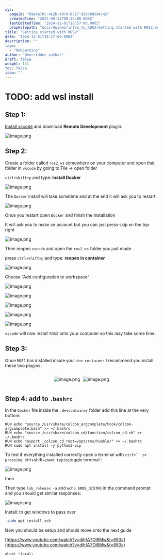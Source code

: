 ```yaml
---
sys:
  pageId: "89e0a78c-4e2b-4070-b327-d28cb0694742"
  createdTime: "2024-08-21T00:24:00.000Z"
  lastEditedTime: "2024-11-01T18:57:00.000Z"
  propFilepath: "docs/Guides/intro_to_ROS2/Getting started with ROS2.md"
title: "Getting started with ROS2"
date: "2024-11-01T18:57:00.000Z"
description: ""
tags:
  - "Onboarding"
author: "Overridden author"
draft: false
weight: 141
toc: false
icon: ""
---
```


# TODO: add wsl install

## Step 1:

[Install vscode](https://code.visualstudio.com/download) and download **Remote Development** plugin:

![image.png](https://prod-files-secure.s3.us-west-2.amazonaws.com/d518164a-d88e-44d1-a4ee-3adb3bd8bce0/efb52993-1881-4a40-b95e-6f020334f022/image.png?X-Amz-Algorithm=AWS4-HMAC-SHA256&X-Amz-Content-Sha256=UNSIGNED-PAYLOAD&X-Amz-Credential=ASIAZI2LB466YPBE3GVY%2F20250331%2Fus-west-2%2Fs3%2Faws4_request&X-Amz-Date=20250331T150845Z&X-Amz-Expires=3600&X-Amz-Security-Token=IQoJb3JpZ2luX2VjED8aCXVzLXdlc3QtMiJGMEQCIE2X8DuJeDQqFskkIyBr6VhmEkLlWVn12v2z6cVUa16cAiBha%2BMyIaBuqmvFYnxwIG%2BAopP3WyPPAdWX%2FOywnnAz1iqIBAio%2F%2F%2F%2F%2F%2F%2F%2F%2F%2F8BEAAaDDYzNzQyMzE4MzgwNSIMtsGjn8ob8ogMrxWnKtwDV%2FSIPnQ0ysoEqiXpO7gxPSBoQFZAVvevnKYIWr74FMBREju5LItcdU3JUeh1fmcSFWMIkphNtU15wS5%2BZE3wHTjoIVTZ0UsqWLMAWIWb98zY5Koa4cZ1EGpJbwHjN%2BCVGOV%2BACRVBVQ565rJoNntQHYntAD6Ak1UaMc6UR6WVZZIjL2R1Ag1knQHSEjUhOR%2FXiUTy2lKrECh5W4Dpm2tmUhijaqwZPKjHtntxwyILs59YQff4lG9KuRWuW3FITPa8kBEzQpyiN9mwRU89P%2F%2Fd7mrvHpQYb1iC6aE4VsEe0gqbO03G1UsugvS9tvzPGVbKuoKng3ZzHiGx8ZNPdOd6wTFFzqAIJH03mLeSAc7n4ByF491nTVhcbQcdVDEzj46Wv26ublKc4%2BE3irpGmVMb0Mp%2FxNmtR3ml4VWpKOOBxCi5dzrgZdzIoAQUuE2DlJHwVDuTTv2FV6B%2FL5fDcuazKuVfpuVdLUHxPl1GcOHsNl1P56ZGVxNpq8FXIJYlSTW9ONo16dCGVjsYsc3bQYRet3hyvxly8rYpLEBbzWeodE0YBwNtcggdvtltJ7MsIdOd73pTPXfHXWtTO61BRW3%2FzQHDqNBUyvQdkYH98uxsgiepqMxoglkgqUe4hYw%2Bs2qvwY6pgH6x9usqrM6hgmlcGvBL5KW%2FePN9AP1PpY5O2rb5H8qovTjA0bb3th%2B2fL70IZvTFXFCMf40sHSj%2F2Qi6pHBgjijDwIs8BFkN%2FEEx0%2Fep0Sg0L6JnNinro8kOVz9Tm6FiE6XDYM9SzGL%2F7R4A9%2BIAox8kMw7tbQDmgb4XQh5fj0fdnoHLws8mivFGedLJxcoFehPx1qp%2B9ta3u7Vx41ou%2FmgFBQKkts&X-Amz-Signature=9c3dbf208017f17714ec37044cba5bc0bcb46259c59e48ee2529b5ce965fd091&X-Amz-SignedHeaders=host&x-id=GetObject)

## Step 2:

Create a folder called `ros2_ws` somewhere on your computer and open that folder in `vscode` by going to File → open folder 

`ctrl+shift+p` and type: **Install Docker**

![image.png](https://prod-files-secure.s3.us-west-2.amazonaws.com/d518164a-d88e-44d1-a4ee-3adb3bd8bce0/2269dc0e-1cd5-47ff-bceb-c04ad9b2eab0/image.png?X-Amz-Algorithm=AWS4-HMAC-SHA256&X-Amz-Content-Sha256=UNSIGNED-PAYLOAD&X-Amz-Credential=ASIAZI2LB466YPBE3GVY%2F20250331%2Fus-west-2%2Fs3%2Faws4_request&X-Amz-Date=20250331T150845Z&X-Amz-Expires=3600&X-Amz-Security-Token=IQoJb3JpZ2luX2VjED8aCXVzLXdlc3QtMiJGMEQCIE2X8DuJeDQqFskkIyBr6VhmEkLlWVn12v2z6cVUa16cAiBha%2BMyIaBuqmvFYnxwIG%2BAopP3WyPPAdWX%2FOywnnAz1iqIBAio%2F%2F%2F%2F%2F%2F%2F%2F%2F%2F8BEAAaDDYzNzQyMzE4MzgwNSIMtsGjn8ob8ogMrxWnKtwDV%2FSIPnQ0ysoEqiXpO7gxPSBoQFZAVvevnKYIWr74FMBREju5LItcdU3JUeh1fmcSFWMIkphNtU15wS5%2BZE3wHTjoIVTZ0UsqWLMAWIWb98zY5Koa4cZ1EGpJbwHjN%2BCVGOV%2BACRVBVQ565rJoNntQHYntAD6Ak1UaMc6UR6WVZZIjL2R1Ag1knQHSEjUhOR%2FXiUTy2lKrECh5W4Dpm2tmUhijaqwZPKjHtntxwyILs59YQff4lG9KuRWuW3FITPa8kBEzQpyiN9mwRU89P%2F%2Fd7mrvHpQYb1iC6aE4VsEe0gqbO03G1UsugvS9tvzPGVbKuoKng3ZzHiGx8ZNPdOd6wTFFzqAIJH03mLeSAc7n4ByF491nTVhcbQcdVDEzj46Wv26ublKc4%2BE3irpGmVMb0Mp%2FxNmtR3ml4VWpKOOBxCi5dzrgZdzIoAQUuE2DlJHwVDuTTv2FV6B%2FL5fDcuazKuVfpuVdLUHxPl1GcOHsNl1P56ZGVxNpq8FXIJYlSTW9ONo16dCGVjsYsc3bQYRet3hyvxly8rYpLEBbzWeodE0YBwNtcggdvtltJ7MsIdOd73pTPXfHXWtTO61BRW3%2FzQHDqNBUyvQdkYH98uxsgiepqMxoglkgqUe4hYw%2Bs2qvwY6pgH6x9usqrM6hgmlcGvBL5KW%2FePN9AP1PpY5O2rb5H8qovTjA0bb3th%2B2fL70IZvTFXFCMf40sHSj%2F2Qi6pHBgjijDwIs8BFkN%2FEEx0%2Fep0Sg0L6JnNinro8kOVz9Tm6FiE6XDYM9SzGL%2F7R4A9%2BIAox8kMw7tbQDmgb4XQh5fj0fdnoHLws8mivFGedLJxcoFehPx1qp%2B9ta3u7Vx41ou%2FmgFBQKkts&X-Amz-Signature=9fe606b63b662a94097b1bedb905be2fa14b5798c762c1da8bded6a0cad0fa4c&X-Amz-SignedHeaders=host&x-id=GetObject)

The `Docker` install will take sometime and at the end it will ask you to restart

![image.png](https://prod-files-secure.s3.us-west-2.amazonaws.com/d518164a-d88e-44d1-a4ee-3adb3bd8bce0/ed233f78-be33-4b1f-b89c-9c346c0e961e/image.png?X-Amz-Algorithm=AWS4-HMAC-SHA256&X-Amz-Content-Sha256=UNSIGNED-PAYLOAD&X-Amz-Credential=ASIAZI2LB466YPBE3GVY%2F20250331%2Fus-west-2%2Fs3%2Faws4_request&X-Amz-Date=20250331T150845Z&X-Amz-Expires=3600&X-Amz-Security-Token=IQoJb3JpZ2luX2VjED8aCXVzLXdlc3QtMiJGMEQCIE2X8DuJeDQqFskkIyBr6VhmEkLlWVn12v2z6cVUa16cAiBha%2BMyIaBuqmvFYnxwIG%2BAopP3WyPPAdWX%2FOywnnAz1iqIBAio%2F%2F%2F%2F%2F%2F%2F%2F%2F%2F8BEAAaDDYzNzQyMzE4MzgwNSIMtsGjn8ob8ogMrxWnKtwDV%2FSIPnQ0ysoEqiXpO7gxPSBoQFZAVvevnKYIWr74FMBREju5LItcdU3JUeh1fmcSFWMIkphNtU15wS5%2BZE3wHTjoIVTZ0UsqWLMAWIWb98zY5Koa4cZ1EGpJbwHjN%2BCVGOV%2BACRVBVQ565rJoNntQHYntAD6Ak1UaMc6UR6WVZZIjL2R1Ag1knQHSEjUhOR%2FXiUTy2lKrECh5W4Dpm2tmUhijaqwZPKjHtntxwyILs59YQff4lG9KuRWuW3FITPa8kBEzQpyiN9mwRU89P%2F%2Fd7mrvHpQYb1iC6aE4VsEe0gqbO03G1UsugvS9tvzPGVbKuoKng3ZzHiGx8ZNPdOd6wTFFzqAIJH03mLeSAc7n4ByF491nTVhcbQcdVDEzj46Wv26ublKc4%2BE3irpGmVMb0Mp%2FxNmtR3ml4VWpKOOBxCi5dzrgZdzIoAQUuE2DlJHwVDuTTv2FV6B%2FL5fDcuazKuVfpuVdLUHxPl1GcOHsNl1P56ZGVxNpq8FXIJYlSTW9ONo16dCGVjsYsc3bQYRet3hyvxly8rYpLEBbzWeodE0YBwNtcggdvtltJ7MsIdOd73pTPXfHXWtTO61BRW3%2FzQHDqNBUyvQdkYH98uxsgiepqMxoglkgqUe4hYw%2Bs2qvwY6pgH6x9usqrM6hgmlcGvBL5KW%2FePN9AP1PpY5O2rb5H8qovTjA0bb3th%2B2fL70IZvTFXFCMf40sHSj%2F2Qi6pHBgjijDwIs8BFkN%2FEEx0%2Fep0Sg0L6JnNinro8kOVz9Tm6FiE6XDYM9SzGL%2F7R4A9%2BIAox8kMw7tbQDmgb4XQh5fj0fdnoHLws8mivFGedLJxcoFehPx1qp%2B9ta3u7Vx41ou%2FmgFBQKkts&X-Amz-Signature=67d1811e11e6e4ca30cdefe4e9249b0235fddfbbaa6b3f556539d9c2af7cb986&X-Amz-SignedHeaders=host&x-id=GetObject)

Once you restart open `Docker` and finish the installation

It will ask you to make an account but you can just press skip on the top right

![image.png](https://prod-files-secure.s3.us-west-2.amazonaws.com/d518164a-d88e-44d1-a4ee-3adb3bd8bce0/21010ad9-1659-4fd9-9f59-9932a09b2a3d/image.png?X-Amz-Algorithm=AWS4-HMAC-SHA256&X-Amz-Content-Sha256=UNSIGNED-PAYLOAD&X-Amz-Credential=ASIAZI2LB466YPBE3GVY%2F20250331%2Fus-west-2%2Fs3%2Faws4_request&X-Amz-Date=20250331T150845Z&X-Amz-Expires=3600&X-Amz-Security-Token=IQoJb3JpZ2luX2VjED8aCXVzLXdlc3QtMiJGMEQCIE2X8DuJeDQqFskkIyBr6VhmEkLlWVn12v2z6cVUa16cAiBha%2BMyIaBuqmvFYnxwIG%2BAopP3WyPPAdWX%2FOywnnAz1iqIBAio%2F%2F%2F%2F%2F%2F%2F%2F%2F%2F8BEAAaDDYzNzQyMzE4MzgwNSIMtsGjn8ob8ogMrxWnKtwDV%2FSIPnQ0ysoEqiXpO7gxPSBoQFZAVvevnKYIWr74FMBREju5LItcdU3JUeh1fmcSFWMIkphNtU15wS5%2BZE3wHTjoIVTZ0UsqWLMAWIWb98zY5Koa4cZ1EGpJbwHjN%2BCVGOV%2BACRVBVQ565rJoNntQHYntAD6Ak1UaMc6UR6WVZZIjL2R1Ag1knQHSEjUhOR%2FXiUTy2lKrECh5W4Dpm2tmUhijaqwZPKjHtntxwyILs59YQff4lG9KuRWuW3FITPa8kBEzQpyiN9mwRU89P%2F%2Fd7mrvHpQYb1iC6aE4VsEe0gqbO03G1UsugvS9tvzPGVbKuoKng3ZzHiGx8ZNPdOd6wTFFzqAIJH03mLeSAc7n4ByF491nTVhcbQcdVDEzj46Wv26ublKc4%2BE3irpGmVMb0Mp%2FxNmtR3ml4VWpKOOBxCi5dzrgZdzIoAQUuE2DlJHwVDuTTv2FV6B%2FL5fDcuazKuVfpuVdLUHxPl1GcOHsNl1P56ZGVxNpq8FXIJYlSTW9ONo16dCGVjsYsc3bQYRet3hyvxly8rYpLEBbzWeodE0YBwNtcggdvtltJ7MsIdOd73pTPXfHXWtTO61BRW3%2FzQHDqNBUyvQdkYH98uxsgiepqMxoglkgqUe4hYw%2Bs2qvwY6pgH6x9usqrM6hgmlcGvBL5KW%2FePN9AP1PpY5O2rb5H8qovTjA0bb3th%2B2fL70IZvTFXFCMf40sHSj%2F2Qi6pHBgjijDwIs8BFkN%2FEEx0%2Fep0Sg0L6JnNinro8kOVz9Tm6FiE6XDYM9SzGL%2F7R4A9%2BIAox8kMw7tbQDmgb4XQh5fj0fdnoHLws8mivFGedLJxcoFehPx1qp%2B9ta3u7Vx41ou%2FmgFBQKkts&X-Amz-Signature=95e0f5ec4eee6d13a572f43555864e9afcad6f3eccdb22c2dec142bee9bbf6e5&X-Amz-SignedHeaders=host&x-id=GetObject)

Then reopen `vscode` and open the `ros2_ws` folder you just made

press `ctrl+shift+p` and type: **reopen in container**

![image.png](https://prod-files-secure.s3.us-west-2.amazonaws.com/d518164a-d88e-44d1-a4ee-3adb3bd8bce0/4e93b8c2-41ad-488c-8095-c74205196118/image.png?X-Amz-Algorithm=AWS4-HMAC-SHA256&X-Amz-Content-Sha256=UNSIGNED-PAYLOAD&X-Amz-Credential=ASIAZI2LB466YPBE3GVY%2F20250331%2Fus-west-2%2Fs3%2Faws4_request&X-Amz-Date=20250331T150845Z&X-Amz-Expires=3600&X-Amz-Security-Token=IQoJb3JpZ2luX2VjED8aCXVzLXdlc3QtMiJGMEQCIE2X8DuJeDQqFskkIyBr6VhmEkLlWVn12v2z6cVUa16cAiBha%2BMyIaBuqmvFYnxwIG%2BAopP3WyPPAdWX%2FOywnnAz1iqIBAio%2F%2F%2F%2F%2F%2F%2F%2F%2F%2F8BEAAaDDYzNzQyMzE4MzgwNSIMtsGjn8ob8ogMrxWnKtwDV%2FSIPnQ0ysoEqiXpO7gxPSBoQFZAVvevnKYIWr74FMBREju5LItcdU3JUeh1fmcSFWMIkphNtU15wS5%2BZE3wHTjoIVTZ0UsqWLMAWIWb98zY5Koa4cZ1EGpJbwHjN%2BCVGOV%2BACRVBVQ565rJoNntQHYntAD6Ak1UaMc6UR6WVZZIjL2R1Ag1knQHSEjUhOR%2FXiUTy2lKrECh5W4Dpm2tmUhijaqwZPKjHtntxwyILs59YQff4lG9KuRWuW3FITPa8kBEzQpyiN9mwRU89P%2F%2Fd7mrvHpQYb1iC6aE4VsEe0gqbO03G1UsugvS9tvzPGVbKuoKng3ZzHiGx8ZNPdOd6wTFFzqAIJH03mLeSAc7n4ByF491nTVhcbQcdVDEzj46Wv26ublKc4%2BE3irpGmVMb0Mp%2FxNmtR3ml4VWpKOOBxCi5dzrgZdzIoAQUuE2DlJHwVDuTTv2FV6B%2FL5fDcuazKuVfpuVdLUHxPl1GcOHsNl1P56ZGVxNpq8FXIJYlSTW9ONo16dCGVjsYsc3bQYRet3hyvxly8rYpLEBbzWeodE0YBwNtcggdvtltJ7MsIdOd73pTPXfHXWtTO61BRW3%2FzQHDqNBUyvQdkYH98uxsgiepqMxoglkgqUe4hYw%2Bs2qvwY6pgH6x9usqrM6hgmlcGvBL5KW%2FePN9AP1PpY5O2rb5H8qovTjA0bb3th%2B2fL70IZvTFXFCMf40sHSj%2F2Qi6pHBgjijDwIs8BFkN%2FEEx0%2Fep0Sg0L6JnNinro8kOVz9Tm6FiE6XDYM9SzGL%2F7R4A9%2BIAox8kMw7tbQDmgb4XQh5fj0fdnoHLws8mivFGedLJxcoFehPx1qp%2B9ta3u7Vx41ou%2FmgFBQKkts&X-Amz-Signature=fadbbb4ff06f40b470f69c9a9107c4f287173c0f53e71cf2b691805b628ad738&X-Amz-SignedHeaders=host&x-id=GetObject)

Choose “Add configuration to workspace”

![image.png](https://prod-files-secure.s3.us-west-2.amazonaws.com/d518164a-d88e-44d1-a4ee-3adb3bd8bce0/9560b282-5060-4989-ba37-97e7b2c22476/image.png?X-Amz-Algorithm=AWS4-HMAC-SHA256&X-Amz-Content-Sha256=UNSIGNED-PAYLOAD&X-Amz-Credential=ASIAZI2LB466YPBE3GVY%2F20250331%2Fus-west-2%2Fs3%2Faws4_request&X-Amz-Date=20250331T150845Z&X-Amz-Expires=3600&X-Amz-Security-Token=IQoJb3JpZ2luX2VjED8aCXVzLXdlc3QtMiJGMEQCIE2X8DuJeDQqFskkIyBr6VhmEkLlWVn12v2z6cVUa16cAiBha%2BMyIaBuqmvFYnxwIG%2BAopP3WyPPAdWX%2FOywnnAz1iqIBAio%2F%2F%2F%2F%2F%2F%2F%2F%2F%2F8BEAAaDDYzNzQyMzE4MzgwNSIMtsGjn8ob8ogMrxWnKtwDV%2FSIPnQ0ysoEqiXpO7gxPSBoQFZAVvevnKYIWr74FMBREju5LItcdU3JUeh1fmcSFWMIkphNtU15wS5%2BZE3wHTjoIVTZ0UsqWLMAWIWb98zY5Koa4cZ1EGpJbwHjN%2BCVGOV%2BACRVBVQ565rJoNntQHYntAD6Ak1UaMc6UR6WVZZIjL2R1Ag1knQHSEjUhOR%2FXiUTy2lKrECh5W4Dpm2tmUhijaqwZPKjHtntxwyILs59YQff4lG9KuRWuW3FITPa8kBEzQpyiN9mwRU89P%2F%2Fd7mrvHpQYb1iC6aE4VsEe0gqbO03G1UsugvS9tvzPGVbKuoKng3ZzHiGx8ZNPdOd6wTFFzqAIJH03mLeSAc7n4ByF491nTVhcbQcdVDEzj46Wv26ublKc4%2BE3irpGmVMb0Mp%2FxNmtR3ml4VWpKOOBxCi5dzrgZdzIoAQUuE2DlJHwVDuTTv2FV6B%2FL5fDcuazKuVfpuVdLUHxPl1GcOHsNl1P56ZGVxNpq8FXIJYlSTW9ONo16dCGVjsYsc3bQYRet3hyvxly8rYpLEBbzWeodE0YBwNtcggdvtltJ7MsIdOd73pTPXfHXWtTO61BRW3%2FzQHDqNBUyvQdkYH98uxsgiepqMxoglkgqUe4hYw%2Bs2qvwY6pgH6x9usqrM6hgmlcGvBL5KW%2FePN9AP1PpY5O2rb5H8qovTjA0bb3th%2B2fL70IZvTFXFCMf40sHSj%2F2Qi6pHBgjijDwIs8BFkN%2FEEx0%2Fep0Sg0L6JnNinro8kOVz9Tm6FiE6XDYM9SzGL%2F7R4A9%2BIAox8kMw7tbQDmgb4XQh5fj0fdnoHLws8mivFGedLJxcoFehPx1qp%2B9ta3u7Vx41ou%2FmgFBQKkts&X-Amz-Signature=2199278d28c0ed563d85ca67595793a16475dc700cab093f3721b718161a5217&X-Amz-SignedHeaders=host&x-id=GetObject)

![image.png](https://prod-files-secure.s3.us-west-2.amazonaws.com/d518164a-d88e-44d1-a4ee-3adb3bd8bce0/2ee63f81-886b-48e8-a553-dc6e5eac99e4/image.png?X-Amz-Algorithm=AWS4-HMAC-SHA256&X-Amz-Content-Sha256=UNSIGNED-PAYLOAD&X-Amz-Credential=ASIAZI2LB466YPBE3GVY%2F20250331%2Fus-west-2%2Fs3%2Faws4_request&X-Amz-Date=20250331T150845Z&X-Amz-Expires=3600&X-Amz-Security-Token=IQoJb3JpZ2luX2VjED8aCXVzLXdlc3QtMiJGMEQCIE2X8DuJeDQqFskkIyBr6VhmEkLlWVn12v2z6cVUa16cAiBha%2BMyIaBuqmvFYnxwIG%2BAopP3WyPPAdWX%2FOywnnAz1iqIBAio%2F%2F%2F%2F%2F%2F%2F%2F%2F%2F8BEAAaDDYzNzQyMzE4MzgwNSIMtsGjn8ob8ogMrxWnKtwDV%2FSIPnQ0ysoEqiXpO7gxPSBoQFZAVvevnKYIWr74FMBREju5LItcdU3JUeh1fmcSFWMIkphNtU15wS5%2BZE3wHTjoIVTZ0UsqWLMAWIWb98zY5Koa4cZ1EGpJbwHjN%2BCVGOV%2BACRVBVQ565rJoNntQHYntAD6Ak1UaMc6UR6WVZZIjL2R1Ag1knQHSEjUhOR%2FXiUTy2lKrECh5W4Dpm2tmUhijaqwZPKjHtntxwyILs59YQff4lG9KuRWuW3FITPa8kBEzQpyiN9mwRU89P%2F%2Fd7mrvHpQYb1iC6aE4VsEe0gqbO03G1UsugvS9tvzPGVbKuoKng3ZzHiGx8ZNPdOd6wTFFzqAIJH03mLeSAc7n4ByF491nTVhcbQcdVDEzj46Wv26ublKc4%2BE3irpGmVMb0Mp%2FxNmtR3ml4VWpKOOBxCi5dzrgZdzIoAQUuE2DlJHwVDuTTv2FV6B%2FL5fDcuazKuVfpuVdLUHxPl1GcOHsNl1P56ZGVxNpq8FXIJYlSTW9ONo16dCGVjsYsc3bQYRet3hyvxly8rYpLEBbzWeodE0YBwNtcggdvtltJ7MsIdOd73pTPXfHXWtTO61BRW3%2FzQHDqNBUyvQdkYH98uxsgiepqMxoglkgqUe4hYw%2Bs2qvwY6pgH6x9usqrM6hgmlcGvBL5KW%2FePN9AP1PpY5O2rb5H8qovTjA0bb3th%2B2fL70IZvTFXFCMf40sHSj%2F2Qi6pHBgjijDwIs8BFkN%2FEEx0%2Fep0Sg0L6JnNinro8kOVz9Tm6FiE6XDYM9SzGL%2F7R4A9%2BIAox8kMw7tbQDmgb4XQh5fj0fdnoHLws8mivFGedLJxcoFehPx1qp%2B9ta3u7Vx41ou%2FmgFBQKkts&X-Amz-Signature=9a372006cd7fc670bde671775624f7d14fa383130ec096255124c01b01d860cc&X-Amz-SignedHeaders=host&x-id=GetObject)

![image.png](https://prod-files-secure.s3.us-west-2.amazonaws.com/d518164a-d88e-44d1-a4ee-3adb3bd8bce0/ae1580b2-b048-407e-aed9-b584224a7a04/image.png?X-Amz-Algorithm=AWS4-HMAC-SHA256&X-Amz-Content-Sha256=UNSIGNED-PAYLOAD&X-Amz-Credential=ASIAZI2LB466YPBE3GVY%2F20250331%2Fus-west-2%2Fs3%2Faws4_request&X-Amz-Date=20250331T150845Z&X-Amz-Expires=3600&X-Amz-Security-Token=IQoJb3JpZ2luX2VjED8aCXVzLXdlc3QtMiJGMEQCIE2X8DuJeDQqFskkIyBr6VhmEkLlWVn12v2z6cVUa16cAiBha%2BMyIaBuqmvFYnxwIG%2BAopP3WyPPAdWX%2FOywnnAz1iqIBAio%2F%2F%2F%2F%2F%2F%2F%2F%2F%2F8BEAAaDDYzNzQyMzE4MzgwNSIMtsGjn8ob8ogMrxWnKtwDV%2FSIPnQ0ysoEqiXpO7gxPSBoQFZAVvevnKYIWr74FMBREju5LItcdU3JUeh1fmcSFWMIkphNtU15wS5%2BZE3wHTjoIVTZ0UsqWLMAWIWb98zY5Koa4cZ1EGpJbwHjN%2BCVGOV%2BACRVBVQ565rJoNntQHYntAD6Ak1UaMc6UR6WVZZIjL2R1Ag1knQHSEjUhOR%2FXiUTy2lKrECh5W4Dpm2tmUhijaqwZPKjHtntxwyILs59YQff4lG9KuRWuW3FITPa8kBEzQpyiN9mwRU89P%2F%2Fd7mrvHpQYb1iC6aE4VsEe0gqbO03G1UsugvS9tvzPGVbKuoKng3ZzHiGx8ZNPdOd6wTFFzqAIJH03mLeSAc7n4ByF491nTVhcbQcdVDEzj46Wv26ublKc4%2BE3irpGmVMb0Mp%2FxNmtR3ml4VWpKOOBxCi5dzrgZdzIoAQUuE2DlJHwVDuTTv2FV6B%2FL5fDcuazKuVfpuVdLUHxPl1GcOHsNl1P56ZGVxNpq8FXIJYlSTW9ONo16dCGVjsYsc3bQYRet3hyvxly8rYpLEBbzWeodE0YBwNtcggdvtltJ7MsIdOd73pTPXfHXWtTO61BRW3%2FzQHDqNBUyvQdkYH98uxsgiepqMxoglkgqUe4hYw%2Bs2qvwY6pgH6x9usqrM6hgmlcGvBL5KW%2FePN9AP1PpY5O2rb5H8qovTjA0bb3th%2B2fL70IZvTFXFCMf40sHSj%2F2Qi6pHBgjijDwIs8BFkN%2FEEx0%2Fep0Sg0L6JnNinro8kOVz9Tm6FiE6XDYM9SzGL%2F7R4A9%2BIAox8kMw7tbQDmgb4XQh5fj0fdnoHLws8mivFGedLJxcoFehPx1qp%2B9ta3u7Vx41ou%2FmgFBQKkts&X-Amz-Signature=1d627a6f40d883178e62bfd15d2c41f24eac96878249b5aa068a9f235bb8ebb3&X-Amz-SignedHeaders=host&x-id=GetObject)

![image.png](https://prod-files-secure.s3.us-west-2.amazonaws.com/d518164a-d88e-44d1-a4ee-3adb3bd8bce0/53255b28-f75e-430f-b9e3-c0ac8577e42b/image.png?X-Amz-Algorithm=AWS4-HMAC-SHA256&X-Amz-Content-Sha256=UNSIGNED-PAYLOAD&X-Amz-Credential=ASIAZI2LB466YPBE3GVY%2F20250331%2Fus-west-2%2Fs3%2Faws4_request&X-Amz-Date=20250331T150845Z&X-Amz-Expires=3600&X-Amz-Security-Token=IQoJb3JpZ2luX2VjED8aCXVzLXdlc3QtMiJGMEQCIE2X8DuJeDQqFskkIyBr6VhmEkLlWVn12v2z6cVUa16cAiBha%2BMyIaBuqmvFYnxwIG%2BAopP3WyPPAdWX%2FOywnnAz1iqIBAio%2F%2F%2F%2F%2F%2F%2F%2F%2F%2F8BEAAaDDYzNzQyMzE4MzgwNSIMtsGjn8ob8ogMrxWnKtwDV%2FSIPnQ0ysoEqiXpO7gxPSBoQFZAVvevnKYIWr74FMBREju5LItcdU3JUeh1fmcSFWMIkphNtU15wS5%2BZE3wHTjoIVTZ0UsqWLMAWIWb98zY5Koa4cZ1EGpJbwHjN%2BCVGOV%2BACRVBVQ565rJoNntQHYntAD6Ak1UaMc6UR6WVZZIjL2R1Ag1knQHSEjUhOR%2FXiUTy2lKrECh5W4Dpm2tmUhijaqwZPKjHtntxwyILs59YQff4lG9KuRWuW3FITPa8kBEzQpyiN9mwRU89P%2F%2Fd7mrvHpQYb1iC6aE4VsEe0gqbO03G1UsugvS9tvzPGVbKuoKng3ZzHiGx8ZNPdOd6wTFFzqAIJH03mLeSAc7n4ByF491nTVhcbQcdVDEzj46Wv26ublKc4%2BE3irpGmVMb0Mp%2FxNmtR3ml4VWpKOOBxCi5dzrgZdzIoAQUuE2DlJHwVDuTTv2FV6B%2FL5fDcuazKuVfpuVdLUHxPl1GcOHsNl1P56ZGVxNpq8FXIJYlSTW9ONo16dCGVjsYsc3bQYRet3hyvxly8rYpLEBbzWeodE0YBwNtcggdvtltJ7MsIdOd73pTPXfHXWtTO61BRW3%2FzQHDqNBUyvQdkYH98uxsgiepqMxoglkgqUe4hYw%2Bs2qvwY6pgH6x9usqrM6hgmlcGvBL5KW%2FePN9AP1PpY5O2rb5H8qovTjA0bb3th%2B2fL70IZvTFXFCMf40sHSj%2F2Qi6pHBgjijDwIs8BFkN%2FEEx0%2Fep0Sg0L6JnNinro8kOVz9Tm6FiE6XDYM9SzGL%2F7R4A9%2BIAox8kMw7tbQDmgb4XQh5fj0fdnoHLws8mivFGedLJxcoFehPx1qp%2B9ta3u7Vx41ou%2FmgFBQKkts&X-Amz-Signature=5f271a3936e82aaa26148b93ec1286a0b9e466891d9ea20d4aeb680fa0fe1b13&X-Amz-SignedHeaders=host&x-id=GetObject)

![image.png](https://prod-files-secure.s3.us-west-2.amazonaws.com/d518164a-d88e-44d1-a4ee-3adb3bd8bce0/7c562767-5af9-4ffb-97d1-327bcdf4ee00/image.png?X-Amz-Algorithm=AWS4-HMAC-SHA256&X-Amz-Content-Sha256=UNSIGNED-PAYLOAD&X-Amz-Credential=ASIAZI2LB466YPBE3GVY%2F20250331%2Fus-west-2%2Fs3%2Faws4_request&X-Amz-Date=20250331T150845Z&X-Amz-Expires=3600&X-Amz-Security-Token=IQoJb3JpZ2luX2VjED8aCXVzLXdlc3QtMiJGMEQCIE2X8DuJeDQqFskkIyBr6VhmEkLlWVn12v2z6cVUa16cAiBha%2BMyIaBuqmvFYnxwIG%2BAopP3WyPPAdWX%2FOywnnAz1iqIBAio%2F%2F%2F%2F%2F%2F%2F%2F%2F%2F8BEAAaDDYzNzQyMzE4MzgwNSIMtsGjn8ob8ogMrxWnKtwDV%2FSIPnQ0ysoEqiXpO7gxPSBoQFZAVvevnKYIWr74FMBREju5LItcdU3JUeh1fmcSFWMIkphNtU15wS5%2BZE3wHTjoIVTZ0UsqWLMAWIWb98zY5Koa4cZ1EGpJbwHjN%2BCVGOV%2BACRVBVQ565rJoNntQHYntAD6Ak1UaMc6UR6WVZZIjL2R1Ag1knQHSEjUhOR%2FXiUTy2lKrECh5W4Dpm2tmUhijaqwZPKjHtntxwyILs59YQff4lG9KuRWuW3FITPa8kBEzQpyiN9mwRU89P%2F%2Fd7mrvHpQYb1iC6aE4VsEe0gqbO03G1UsugvS9tvzPGVbKuoKng3ZzHiGx8ZNPdOd6wTFFzqAIJH03mLeSAc7n4ByF491nTVhcbQcdVDEzj46Wv26ublKc4%2BE3irpGmVMb0Mp%2FxNmtR3ml4VWpKOOBxCi5dzrgZdzIoAQUuE2DlJHwVDuTTv2FV6B%2FL5fDcuazKuVfpuVdLUHxPl1GcOHsNl1P56ZGVxNpq8FXIJYlSTW9ONo16dCGVjsYsc3bQYRet3hyvxly8rYpLEBbzWeodE0YBwNtcggdvtltJ7MsIdOd73pTPXfHXWtTO61BRW3%2FzQHDqNBUyvQdkYH98uxsgiepqMxoglkgqUe4hYw%2Bs2qvwY6pgH6x9usqrM6hgmlcGvBL5KW%2FePN9AP1PpY5O2rb5H8qovTjA0bb3th%2B2fL70IZvTFXFCMf40sHSj%2F2Qi6pHBgjijDwIs8BFkN%2FEEx0%2Fep0Sg0L6JnNinro8kOVz9Tm6FiE6XDYM9SzGL%2F7R4A9%2BIAox8kMw7tbQDmgb4XQh5fj0fdnoHLws8mivFGedLJxcoFehPx1qp%2B9ta3u7Vx41ou%2FmgFBQKkts&X-Amz-Signature=fb04077460f0f7960bb5844e7864c936aeca468720ac4488a21e5e6576299f97&X-Amz-SignedHeaders=host&x-id=GetObject)

`vscode` will now install `ROS2` onto your computer so this may take some time.

## Step 3:

Once `ROS2` has installed inside your `dev-container` I recommend you install these two plugins:

<div style="display: flex;flex-direction: row; column-gap:10px; max-width: 630px;justify-content: center;">
<div>

![image.png](https://prod-files-secure.s3.us-west-2.amazonaws.com/d518164a-d88e-44d1-a4ee-3adb3bd8bce0/3fc3d550-5a54-4ba1-ba6b-faa01cdb7369/image.png?X-Amz-Algorithm=AWS4-HMAC-SHA256&X-Amz-Content-Sha256=UNSIGNED-PAYLOAD&X-Amz-Credential=ASIAZI2LB4667544IRXW%2F20250331%2Fus-west-2%2Fs3%2Faws4_request&X-Amz-Date=20250331T150849Z&X-Amz-Expires=3600&X-Amz-Security-Token=IQoJb3JpZ2luX2VjED8aCXVzLXdlc3QtMiJGMEQCICAqdnTADby2BzBddEmevQaewK2R%2Bu2HNO86pAkmj1pOAiB6i8RZdOCUvLAMXT2mqXuYTRG9EvO1T%2FAAD%2BqmBW0b2SqIBAio%2F%2F%2F%2F%2F%2F%2F%2F%2F%2F8BEAAaDDYzNzQyMzE4MzgwNSIMum3q7rDtPwEgaeT2KtwDrez%2BuZyoELV2wmoKLXQyCMWktUqQQVjrfRxOE3Y2JPWDhYjyD8OiLtkKhBwbVMQwyxI9asa12n%2F1239GgUk7rwVFZYyvwEhValINeUBFbEHp9BYGTAKgv4BWklGUfr%2BbDU44%2FkY%2BWGdoQszcSOaeQqLvzHyU5UbdKjxM6g4D4WUQQFaWzuuJtlM6vqI3h856hpmQBQ8sN%2F7buCo7BmmHSrsb%2BZIpLwdqCCgimciV8mvzQyq3koLqZWOX644ao%2BbNTF%2FE%2BILDLb%2BXeJXQRbSPTIdoTkLzmyatH2eu6CHXmkiBwMQhVovnZPNuedYbjkk4Xv%2F8zCBhaFnyL04ybRdG6a%2FkTrDsou5wVOKf5goT1ek9tyfifx7M3%2BQqI0LounbCsJHoWy81BnXZDx8QWsztZvLgMFB9Fs93KQ0fwFubaXFj3CQACfUSjg0XKgJiRi1p2QmY8XfnkOFH9rKRIPLy2vtJt7wFgN1l%2FBQR%2FGKg7v%2BnVGF%2FrA%2FONo%2Bvdh%2BkFg6w6cDlTHnHSPAQJO8ZEc1JXa1OHr3y66juKly7Dy%2FMWk3al%2FZAfxAmxGTl%2Bn2qGiuFVA4LGIcAwFFU4k77Rz1UMea4gFmvjkpU6rrFMbAXoYAO3Oloc%2BxLzlnYfUAw2c2qvwY6pgE4o5TVcc7V%2FR3axY2WGwf7GnVqG2Bsw6hFrQR8tOH8HvQoJY2Z17G61U7%2BuziVPpOvloNJHmuZEPqLuuqzIW8x3u%2BJAb6Lh3tqIXfk4wi5rZveev7YkIKZJTOD%2B6bW4F0%2BuFv074LP57N4DKyB7iw%2B0yj85g%2BiSonAYT6EG1CUdZ9kfcd6FPQYNV1lhu47X%2BsN3I2zFp28p9BUmobKU%2F51MRlghHRV&X-Amz-Signature=e2fedb88705f8292865f0fe32c9f16d2de78f26170d04847a6535e3bccae136a&X-Amz-SignedHeaders=host&x-id=GetObject)

</div>
<div>

![image.png](https://prod-files-secure.s3.us-west-2.amazonaws.com/d518164a-d88e-44d1-a4ee-3adb3bd8bce0/d994cc66-13c2-4093-a5a3-f84cf4601a82/image.png?X-Amz-Algorithm=AWS4-HMAC-SHA256&X-Amz-Content-Sha256=UNSIGNED-PAYLOAD&X-Amz-Credential=ASIAZI2LB4662W6FCA7G%2F20250331%2Fus-west-2%2Fs3%2Faws4_request&X-Amz-Date=20250331T150849Z&X-Amz-Expires=3600&X-Amz-Security-Token=IQoJb3JpZ2luX2VjED8aCXVzLXdlc3QtMiJHMEUCIBTIyyCeEo68Wk0rVJrIg%2F8P6v5NQWWMA36KA4lx4iYdAiEAwKg39ObhMQqi9HunbW%2F5hw5ciBqmvNGyh3h68GCC%2FgsqiAQIqP%2F%2F%2F%2F%2F%2F%2F%2F%2F%2FARAAGgw2Mzc0MjMxODM4MDUiDIMxBIDp5YQGgGq7pyrcA7KEGuj8NuaeRhBKq5MKrEZrUVhCLHmTO5Xbba5l%2FNYXjpxvAELO3Bz%2BWYUyPE4RXVP9evt5Fzawa70r8OGg2QaGvzTa4SI3cTAl7RIcLrQX5WnJPvSAOLaUABqmIPxVfrHkXuTEEL9L9xhD0GNXhijAXt3N9gTBO4E%2FQLenlz9poUN8%2FaPHY7iclj68lqrWQoKngDtSsErNxqy6SMTAJZTtRVP9L2yvUrADlWCQH1FA3VAyOxvaEeiTCPYbbWv7eWVEZFS1FcpvsbaDgDwf5aqF6hCfnuLeKB0D05%2BJHD0omhilk9OB4tbIml8qr0DBP%2FK3REaK5EQY04wo8nU2%2B7BeVRcUIK%2FFmfxrIerOuRLNgiDYNpZkmwrT%2FeiTuvs9DKUSyvB76mNYBE4t8GmwsZr0UgJJmBp%2Fq8AR1uuXt7CIYEhSx8t131HUNdbAzaOhLQI8Ru9mkH%2FFk%2FlApX6knIzrT1pugrvWKOxpFFgq5aRM2XA%2BZK5gh3GaGzh0vAayKe%2FAwMOMZ4sTJ6ExmbMNczV%2Fl79pYA07bEYNJ6%2FZm6ILv8%2BAoO4OFQvIGhP9U40vZmTEdABPREsVsXFPNsSzfl13qjM4wkpm31BaWJnovx2yPKGgeg%2FArStOoCfaMLnMqr8GOqUB19V4UgID3NztUL8M5%2FGzHruZkhhwdM9%2Bg6A7lUWjFqtzYqypmM9ASWXqd1E%2FZOsQcTEpqlsASLEhFRr5aDLaMWzQHDemj%2FNSqg6l9pXV2q%2FCoDYfjAIhkXv5LvYdjBFo0SylULt3XwHENfPxD5ePZwSWEqLAY7SZlUH8W4kfV0qi4MYckIEq3gixlvd3pvt70Eg7t3LVLEjiX6%2Fq4jx%2BmRANq2Wu&X-Amz-Signature=517566a81bc07674ba9e1e3ae8d88eb144a9dabaf619eb16e28c2fa36bf131f9&X-Amz-SignedHeaders=host&x-id=GetObject)

</div>
</div>

## Step 4: add to `.bashrc`

In the `Docker` file inside the `.devcontainer` folder add this line at the very bottom: 

```docker
RUN echo "source /usr/share/colcon_argcomplete/hook/colcon-argcomplete.bash" >> ~/.bashrc
RUN echo "source /usr/share/colcon_cd/function/colcon_cd.sh" >> ~/.bashrc
RUN echo "export _colcon_cd_root=/opt/ros/humble/" >> ~/.bashrc
RUN sudo apt install -y python3-pip 
```

To test if everything installed correctly open a terminal with `ctrl+`` or pressing `ctrl+shift+p` and typing `toggle terminal`:

![image.png](https://prod-files-secure.s3.us-west-2.amazonaws.com/d518164a-d88e-44d1-a4ee-3adb3bd8bce0/6a4943d8-b04e-4c02-9a58-775f3384d1a5/image.png?X-Amz-Algorithm=AWS4-HMAC-SHA256&X-Amz-Content-Sha256=UNSIGNED-PAYLOAD&X-Amz-Credential=ASIAZI2LB466YPBE3GVY%2F20250331%2Fus-west-2%2Fs3%2Faws4_request&X-Amz-Date=20250331T150845Z&X-Amz-Expires=3600&X-Amz-Security-Token=IQoJb3JpZ2luX2VjED8aCXVzLXdlc3QtMiJGMEQCIE2X8DuJeDQqFskkIyBr6VhmEkLlWVn12v2z6cVUa16cAiBha%2BMyIaBuqmvFYnxwIG%2BAopP3WyPPAdWX%2FOywnnAz1iqIBAio%2F%2F%2F%2F%2F%2F%2F%2F%2F%2F8BEAAaDDYzNzQyMzE4MzgwNSIMtsGjn8ob8ogMrxWnKtwDV%2FSIPnQ0ysoEqiXpO7gxPSBoQFZAVvevnKYIWr74FMBREju5LItcdU3JUeh1fmcSFWMIkphNtU15wS5%2BZE3wHTjoIVTZ0UsqWLMAWIWb98zY5Koa4cZ1EGpJbwHjN%2BCVGOV%2BACRVBVQ565rJoNntQHYntAD6Ak1UaMc6UR6WVZZIjL2R1Ag1knQHSEjUhOR%2FXiUTy2lKrECh5W4Dpm2tmUhijaqwZPKjHtntxwyILs59YQff4lG9KuRWuW3FITPa8kBEzQpyiN9mwRU89P%2F%2Fd7mrvHpQYb1iC6aE4VsEe0gqbO03G1UsugvS9tvzPGVbKuoKng3ZzHiGx8ZNPdOd6wTFFzqAIJH03mLeSAc7n4ByF491nTVhcbQcdVDEzj46Wv26ublKc4%2BE3irpGmVMb0Mp%2FxNmtR3ml4VWpKOOBxCi5dzrgZdzIoAQUuE2DlJHwVDuTTv2FV6B%2FL5fDcuazKuVfpuVdLUHxPl1GcOHsNl1P56ZGVxNpq8FXIJYlSTW9ONo16dCGVjsYsc3bQYRet3hyvxly8rYpLEBbzWeodE0YBwNtcggdvtltJ7MsIdOd73pTPXfHXWtTO61BRW3%2FzQHDqNBUyvQdkYH98uxsgiepqMxoglkgqUe4hYw%2Bs2qvwY6pgH6x9usqrM6hgmlcGvBL5KW%2FePN9AP1PpY5O2rb5H8qovTjA0bb3th%2B2fL70IZvTFXFCMf40sHSj%2F2Qi6pHBgjijDwIs8BFkN%2FEEx0%2Fep0Sg0L6JnNinro8kOVz9Tm6FiE6XDYM9SzGL%2F7R4A9%2BIAox8kMw7tbQDmgb4XQh5fj0fdnoHLws8mivFGedLJxcoFehPx1qp%2B9ta3u7Vx41ou%2FmgFBQKkts&X-Amz-Signature=e63562b5f186c2a55e6d835a0856369af13d7b60453f1d73bdf558a603788da5&X-Amz-SignedHeaders=host&x-id=GetObject)

then 

Then type `lsb_release -a` and `echo $ROS_DISTRO` in the command prompt and you should get similar responses:

![image.png](https://prod-files-secure.s3.us-west-2.amazonaws.com/d518164a-d88e-44d1-a4ee-3adb3bd8bce0/3e635dec-a805-4e85-8b9e-d000e5b71a4e/image.png?X-Amz-Algorithm=AWS4-HMAC-SHA256&X-Amz-Content-Sha256=UNSIGNED-PAYLOAD&X-Amz-Credential=ASIAZI2LB466YPBE3GVY%2F20250331%2Fus-west-2%2Fs3%2Faws4_request&X-Amz-Date=20250331T150845Z&X-Amz-Expires=3600&X-Amz-Security-Token=IQoJb3JpZ2luX2VjED8aCXVzLXdlc3QtMiJGMEQCIE2X8DuJeDQqFskkIyBr6VhmEkLlWVn12v2z6cVUa16cAiBha%2BMyIaBuqmvFYnxwIG%2BAopP3WyPPAdWX%2FOywnnAz1iqIBAio%2F%2F%2F%2F%2F%2F%2F%2F%2F%2F8BEAAaDDYzNzQyMzE4MzgwNSIMtsGjn8ob8ogMrxWnKtwDV%2FSIPnQ0ysoEqiXpO7gxPSBoQFZAVvevnKYIWr74FMBREju5LItcdU3JUeh1fmcSFWMIkphNtU15wS5%2BZE3wHTjoIVTZ0UsqWLMAWIWb98zY5Koa4cZ1EGpJbwHjN%2BCVGOV%2BACRVBVQ565rJoNntQHYntAD6Ak1UaMc6UR6WVZZIjL2R1Ag1knQHSEjUhOR%2FXiUTy2lKrECh5W4Dpm2tmUhijaqwZPKjHtntxwyILs59YQff4lG9KuRWuW3FITPa8kBEzQpyiN9mwRU89P%2F%2Fd7mrvHpQYb1iC6aE4VsEe0gqbO03G1UsugvS9tvzPGVbKuoKng3ZzHiGx8ZNPdOd6wTFFzqAIJH03mLeSAc7n4ByF491nTVhcbQcdVDEzj46Wv26ublKc4%2BE3irpGmVMb0Mp%2FxNmtR3ml4VWpKOOBxCi5dzrgZdzIoAQUuE2DlJHwVDuTTv2FV6B%2FL5fDcuazKuVfpuVdLUHxPl1GcOHsNl1P56ZGVxNpq8FXIJYlSTW9ONo16dCGVjsYsc3bQYRet3hyvxly8rYpLEBbzWeodE0YBwNtcggdvtltJ7MsIdOd73pTPXfHXWtTO61BRW3%2FzQHDqNBUyvQdkYH98uxsgiepqMxoglkgqUe4hYw%2Bs2qvwY6pgH6x9usqrM6hgmlcGvBL5KW%2FePN9AP1PpY5O2rb5H8qovTjA0bb3th%2B2fL70IZvTFXFCMf40sHSj%2F2Qi6pHBgjijDwIs8BFkN%2FEEx0%2Fep0Sg0L6JnNinro8kOVz9Tm6FiE6XDYM9SzGL%2F7R4A9%2BIAox8kMw7tbQDmgb4XQh5fj0fdnoHLws8mivFGedLJxcoFehPx1qp%2B9ta3u7Vx41ou%2FmgFBQKkts&X-Amz-Signature=0cb797327d8884a9e3f50fa93b353226c29219f303d0deb587dfd25c0f6ad220&X-Amz-SignedHeaders=host&x-id=GetObject)

Install:  to get windows to pass over

```bash
 sudo apt install xcb
```

Now you should be setup and should move onto the next guide 

[https://www.youtube.com/watch?v=dihfA7Ol6Mw&t=650s](https://www.youtube.com/watch?v=dihfA7Ol6Mw&t=650s)

```python
xhost +local:
```
